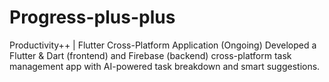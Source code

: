 # Progress-plus-plus
Productivity++ | Flutter Cross-Platform Application (Ongoing)
Developed a Flutter & Dart (frontend) and Firebase (backend) cross-platform task management app with AI-powered task breakdown and smart suggestions. 